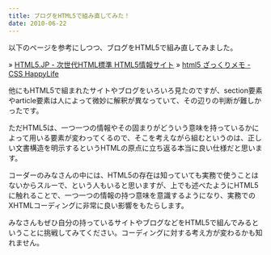 ```yaml
---
title: ブログをHTML5で組み直してみた！
date: 2010-06-22
---
```

以下のページを参考にしつつ、ブログをHTML5で組み直してみました。

&raquo; <a href="http://www.html5.jp/">HTML5.JP - 次世代HTML標準 HTML5情報サイト</a>
&raquo; <a href="http://css-happylife.com/archives/2010/0327_1056.php#page">html5 ざっくりメモ - CSS HappyLife</a>

<!--more-->

他にもHTML5で組まれたサイトやブログをいろいろ見たのですが、section要素やarticle要素は人によって微妙に解釈が異なっていて、その辺りの判断が難しかったです。

ただHTML5は、一つ一つの情報やその固まりがどういう意味を持っているかによって用いる要素が変わってくるので、そこを考えながら組むというのは、正しい文書構造を明示するというHTMLの原点に立ち返る本当に良い仕様だと思います。

コーダーのみなさんの中には、HTML5の存在は知っていても実務で使うことはないからスルーで、という人もいると思いますが、上でも述べたようにHTML5に触れることで、一つ一つの情報の持つ意味を意識するようになり、実務でのXHTMLコーディングに非常に良い影響をもたらします。

みなさんもぜひ自分の持っているサイトやブログなどをHTML5で組んでみるということに挑戦してみてください。コーディングに対する考え方が変わるかも知れません。